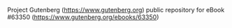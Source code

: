 Project Gutenberg (https://www.gutenberg.org) public repository for
eBook #63350 (https://www.gutenberg.org/ebooks/63350)
